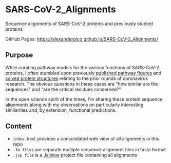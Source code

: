 # SARS-CoV-2_Alignments
Sequence alignments of SARS-CoV-2 proteins and previously studied proteins

GitHub Pages: https://alexanderpico.github.io/SARS-CoV-2_Alignments/

## Purpose
While curating pathway models for the various functions of SARS-CoV-2 proteins, I often stumbled upon previously [published pathway figures](https://gladstone-bioinformatics.shinyapps.io/shiny-covidpathways/) and [solved protein structures](http://www.rcsb.org/pdb/results/results.do?tabtoshow=Current&qrid=A4D8F222) relating to the prior rounds of coronavirus research. The obvious questions in these cases are "how similar are the sequences" and "are the critical residues conserved?" 

In the open science spirit of the times, I'm sharing these protein sequence alignments along with my observations on particularly interesting similarities and, by extension, functional predictions. 

## Content
* `index.html` provides a consolidated web view of all alignments in this repo
* `.fa files` are separate multiple sequence alignment files in fasta format
* `.jvp file` is a [Jalview](https://www.jalview.org/) project file containing all alignments 
